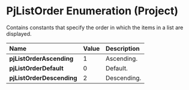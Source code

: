 
# PjListOrder Enumeration (Project)

Contains constants that specify the order in which the items in a list are displayed.



|**Name**|**Value**|**Description**|
|:-----|:-----|:-----|
|**pjListOrderAscending**|1|Ascending.|
|**pjListOrderDefault**|0|Default.|
|**pjListOrderDescending**|2|Descending.|
